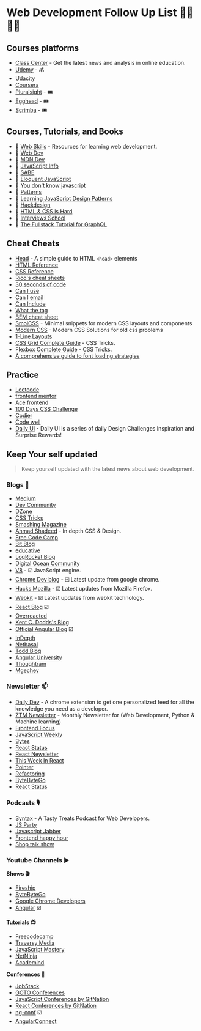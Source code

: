 # Web Development Follow Up List 👨‍💻👨‍💻

## Courses platforms

- [Class Center](https://www.classcentral.com/) - Get the latest news and analysis in online education.
- [Udemy](https://www.udemy.com/courses/) - 💰
- [Udacity](https://www.udacity.com)
- [Coursera](https://www.coursera.org/)
- [Pluralsight](https://www.pluralsight.com/) - 🎟️
- [Egghead](https://egghead.io/) - 🎟️
- [Scrimba](https://scrimba.com/) - 🎟️

## Courses, Tutorials, and Books

- 🔗 [Web Skills](https://andreasbm.github.io/web-skills/) - Resources for learning web development.
- 🔖 [Web Dev](https://web.dev/)
- 🔖 [MDN Dev](https://developer.mozilla.org/en-US/)
- 🔖 [JavaScript Info](https://javascript.info/)
- 🔖 [SABE](https://sabe.io/)
- 📕 [Eloquent JavaScript](https://eloquentjavascript.net/)
- 📕 [You don't know javascript](https://github.com/getify/You-Dont-Know-JS)
- 📕 [Patterns](https://www.patterns.dev/)
- 📕 [Learning JavaScript Design Patterns](https://addyosmani.com/resources/essentialjsdesignpatterns/book/)
- 📕 [Hackdesign](https://hackdesign.org)
- 📕 [HTML & CSS is Hard](https://internetingishard.com/html-and-css/)
- 📕 [Interviews School](https://interviews.school/)
- 📕 [The Fullstack Tutorial for GraphQL](https://www.howtographql.com/)

## Cheat Cheats

- [Head](https://htmlhead.dev/) - A simple guide to HTML `<head>` elements
- [HTML Reference](http://htmlreference.io/)
- [CSS Reference](http://cssreference.io/)
- [Rico's cheat sheets](https://devhints.io/)
- [30 seconds of code](https://www.30secondsofcode.org/)
- [Can I use](https://caniuse.com/)
- [Can I email](https://www.caniemail.com/)
- [Can Include](https://caninclude.glitch.me/)
- [What the tag](https://whatthetag.com/#/)
- [BEM cheat sheet](https://bem-cheat-sheet.9elements.com/)
- [SmolCSS](https://smolcss.dev/) - Minimal snippets for modern CSS layouts and components
- [Modern CSS](https://moderncss.dev/) - Modern CSS Solutions for old css problems
- [1-Line Layouts](https://1linelayouts.glitch.me/)
- [CSS Grid Complete Guide](https://css-tricks.com/snippets/css/complete-guide-grid/) - CSS Tricks.
- [Flexbox Complete Guide](https://css-tricks.com/snippets/css/a-guide-to-flexbox/) - CSS Tricks.
- [A comprehensive guide to font loading strategies](https://www.zachleat.com/web/comprehensive-webfonts/)

## Practice

- [Leetcode](https://leetcode.com/)
- [frontend mentor](https://www.frontendmentor.io/)
- [Ace frontend](https://www.acefrontend.com/)
- [100 Days CSS Challenge](https://100dayscss.com/)
- [Codier](https://codier.io/)
- [Code well](https://www.codewell.cc/)
- [Daily UI](https://www.dailyui.co/) - Daily UI is a series of daily Design Challenges Inspiration and Surprise Rewards!


## Keep Your self updated

> Keep yourself updated with the latest news about web development.

### Blogs 📰

- [Medium](https://medium.com/)
- [Dev Community](https://dev.to/)
- [DZone](https://dzone.com/)
- [CSS Tricks](https://css-tricks.com/)
- [Smashing Magazine](https://www.smashingmagazine.com/)
- [Ahmad Shadeed](https://ishadeed.com/) - In depth CSS & Design.
- [Free Code Camp](https://www.freecodecamp.org/news/)
- [Bit Blog](https://blog.bitsrc.io/)
- [educative](https://www.educative.io/blog)
- [LogRocket Blog](https://blog.logrocket.com/)
- [Digital Ocean Community](https://www.digitalocean.com/community)
- [V8](https://v8.dev/) - ☑️ JavaScript engine.
- [Chrome Dev blog](https://developer.chrome.com/blog/) - ☑️ Latest update from google chrome.
- [Hacks Mozilla](https://hacks.mozilla.org/) - ☑️ Latest updates from Mozilla Firefox.
- [Webkit](https://webkit.org/blog/) - ☑️ Latest updates from webkit technology.
- [React Blog](https://reactjs.org/blog/) ☑️
- [Overreacted](https://overreacted.io/)
- [Kent C. Dodds's Blog](https://kentcdodds.com/blog)
- [Official Angular Blog](https://blog.angular.io/) ☑️
- [InDepth](https://indepth.dev/)
- [Netbasal](https://netbasal.medium.com/)
- [Todd Blog](https://ultimatecourses.com/blog/)
- [Angular University](https://blog.angular-university.io/)
- [Thoughtram](https://blog.thoughtram.io/categories/angular)
- [Mgechev](http://blog.mgechev.com/)


### Newsletter 📫

- [Daily Dev](https://daily.dev/) - A chrome extension to get one personalized feed for all the knowledge you need as a developer.
- [ZTM Newsletter](https://zerotomastery.io/blog/) - Monthly Newsletter for (Web Development, Python & Machine learning)
- [Frontend Focus](https://frontendfoc.us/issues)
- [JavaScript Weekly](https://javascriptweekly.com/issues)
- [Bytes](https://bytes.dev/archives/)
- [React Status](https://react.statuscode.com/issues)
- [React Newsletter](https://reactnewsletter.com/issues)
- [This Week In React](https://www.getrevue.co/profile/thisweekinreact)
- [Pointer](https://www.pointer.io/archives/)
- [Refactoring](https://refactoring.fm/archive)
- [ByteByteGo](https://blog.bytebytego.com/archive)
- [React Status](https://react.statuscode.com/)


### Podcasts 🎙

- [Syntax](https://syntax.fm/) - A Tasty Treats Podcast for Web Developers.
- [JS Party](https://changelog.com/jsparty)
- [Javascript Jabber](https://topenddevs.com/podcasts/javascript-jabber)
- [Frontend happy hour](https://www.frontendhappyhour.com/)
- [Shop talk show](https://shoptalkshow.com/)


### Youtube Channels ▶️

**Shows 🎬**
- [Fireship](https://www.youtube.com/@Fireship)
- [ByteByteGo](https://www.youtube.com/@ByteByteGo)
- [Google Chrome Developers](https://www.youtube.com/channel/UCnUYZLuoy1rq1aVMwx4aTzw)
- [Angular](https://www.youtube.com/c/Angular/featured) ☑️

**Tutorials 📺**
- [Freecodecamp](https://www.youtube.com/@freecodecamp)
- [Traversy Media](https://www.youtube.com/@TraversyMedia)
- [JavaScript Mastery](https://www.youtube.com/@javascriptmastery)
- [NetNinja](https://www.youtube.com/@NetNinja)
- [Academind](https://www.youtube.com/@academind    )

**Conferences 📢**
- [JobStack](https://www.youtube.com/@jobstack8037)
- [GOTO Conferences](https://www.youtube.com/@GOTO-)
- [JavaScript Conferences by GitNation](https://www.youtube.com/@JavaScriptConferences)
- [React Conferences by GitNation](https://www.youtube.com/@ReactConferences)
- [ng-conf](https://www.youtube.com/channel/UCm9iiIfgmVODUJxINecHQkA) ☑️
- [AngularConnect](https://www.youtube.com/channel/UCzrskTiT_ObAk3xBkVxMz5g)
